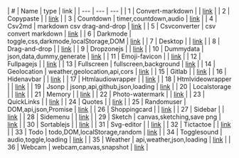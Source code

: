 | # | Name | type | link |
| --- | --- | --- |
| 1 | Convert-markdown |  | [link](docs/convert-markdown) |
| 2 | Copypaste |  | [link](docs/copypaste) |
| 3 | Countdown | timer,countdown,audio | [link](docs/countdown) |
| 4 | Csv2md | markdown csv drag-and-drop | [link](docs/csv2md) |
| 5 | Csvconverter | csv convert markdown | [link](docs/csvconverter) |
| 6 | Darkmode | toggle,css,darkmode,localStorage,DOM | [link](docs/darkmode) |
| 7 | Desktop |  | [link](docs/desktop) |
| 8 | Drag-and-drop |  | [link](docs/drag-and-drop) |
| 9 | Dropzonejs |  | [link](docs/dropzonejs) |
| 10 | Dummydata | json,data,dummy,generate | [link](docs/dummydata) |
| 11 | Emoji-favicon |  | [link](docs/emoji-favicon) |
| 12 | Fullpagejs |  | [link](docs/fullpagejs) |
| 13 | Fullscreen | fullscreen,background | [link](docs/fullscreen) |
| 14 | Geolocation | weather,geolocation,api,cors | [link](docs/geolocation) |
| 15 | Gitlab |  | [link](docs/gitlab) |
| 16 | Hidenavbar |  | [link](docs/hidenavbar) |
| 17 | Htmlaudiowrapper |  | [link](docs/htmlaudiowrapper) |
| 18 | Htmlvideowrapper |  | [link](docs/htmlvideowrapper) |
| 19 | Jsonp | jsonp,api,github,json,loading | [link](docs/jsonp) |
| 20 | Localstorage |  | [link](docs/localstorage) |
| 21 | Memory |  | [link](docs/memory) |
| 22 | Photo-watermark |  | [link](docs/photo-watermark) |
| 23 | QuickLinks |  | [link](docs/quickLinks) |
| 24 | Quotes |  | [link](docs/quotes) |
| 25 | Randomuser | DOM,api,json,Promise | [link](docs/randomuser) |
| 26 | Shoppingcard |  | [link](docs/shoppingcard) |
| 27 | Sidebar |  | [link](docs/sidebar) |
| 28 | Sidemenu |  | [link](docs/sidemenu) |
| 29 | Sketch | canvas,sketching,save png | [link](docs/sketch) |
| 30 | Sortablejs |  | [link](docs/sortablejs) |
| 31 | Svg-editor |  | [link](docs/svg-editor) |
| 32 | Tictactoe |  | [link](docs/tictactoe) |
| 33 | Todo | todo,DOM,localStorage,random | [link](docs/todo) |
| 34 | Togglesound | audio,toggle,loading | [link](docs/togglesound) |
| 35 | Weather | api,weather,json,loading | [link](docs/weather) |
| 36 | Webcam | webcam,canvas,snapshot | [link](docs/webcam) |
